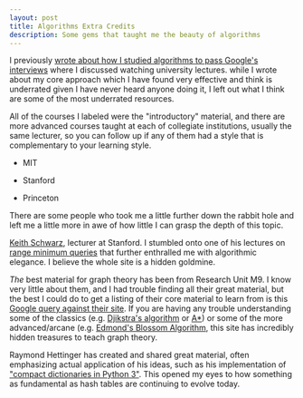 ```yaml
---
layout: post
title: Algorithms Extra Credits
description: Some gems that taught me the beauty of algorithms
---
```


I previously [wrote about how I studied algorithms to pass Google's
interviews](https://ethantruong.net/My-Art-to-Studying-Algorithms.html) where I
discussed watching university lectures.  while I wrote about my core approach
which I have found very effective and think is underrated given I have never
heard anyone doing it, I left out what I think are some of the most underrated
resources.

All of the courses I labeled were the "introductory" material, and there are
more advanced courses taught at each of collegiate institutions, usually the
same lecturer, so you can follow up if any of them had a style that is
complementary to your learning style.

 - MIT

 - Stanford

 - Princeton

There are some people who took me a little further down the rabbit hole and left
me a little more in awe of how little I can grasp the depth of this topic.

[Keith Schwarz](http://www.keithschwarz.com/), lecturer at Stanford. I stumbled
onto one of his lectures on  [range minimum
queries](http://web.stanford.edu/class/archive/cs/cs166/cs166.1166/lectures/00/Small00.pdf)
that further enthralled me with algorithmic elegance. I believe the whole site
is a hidden goldmine.

*The* best material for graph theory has been from Research Unit M9. I know very
little about them, and I had trouble finding all their great material, but the
best I could do to get a listing of their core material to learn from is this
[Google query against their
site](https://www.google.com/search?q=site:https://www-m9.ma.tum.de/+inurl:algorithms).
If you are having any trouble understanding some of the classics (e.g.
[Djikstra's
algorithm](https://www-m9.ma.tum.de/graph-algorithms/spp-dijkstra/index_en.html) or [A\*](https://www-m9.ma.tum.de/graph-algorithms/spp-a-star/index_en.html))
or some of the more advanced/arcane (e.g. [Edmond's Blossom
Algorithm](https://www-m9.ma.tum.de/graph-algorithms/matchings-blossom-algorithm/index_en.html),
this site has incredibly hidden treasures to teach graph theory.

Raymond Hettinger has created and shared great material, often emphasizing
actual application of his ideas, such as his implementation of ["compact
dictionaries in Python 3"](https://www.youtube.com/watch?v=p33CVV29OG8). This
opened my eyes to how something as fundamental as hash tables are continuing to
evolve today.


